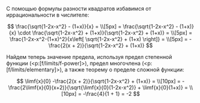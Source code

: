 С помощью формулы разности квадратов избавимся от иррациональности в числителе:

$$ \frac{\sqrt{1-2x-x^2} - (1+x)}{x} = \\[5px] = \frac{\sqrt{1-2x-x^2} - (1+x)}{x} \cdot \frac{\sqrt{1-2x-x^2} + (1+x)}{\sqrt{1-2x-x^2} + (1+x)} = \\[5px] = \frac{1-2x-x^2-(1+x)^2}{x\left[ \sqrt{1-2x-x^2} + (1+x) \right]} = \\[5px] = -\frac{2(x + 2)}{\sqrt{1-2x-x^2} + (1+x)} $$

Найдем теперь значение предела, используя предел степенной функции (<p:[f/limits/f-power]>), предел многочлена (<p:[f/limits/elementary]>), а также теорему о пределе сложной функции:

$$ \limf{x}{0} -\frac{2(x + 2)}{\sqrt{1-2x-x^2} + (1+x)} = \\[10px] = -\frac{2\limf{x}{0}(x+2)}{\sqrt{\limf{x}{0}(1-2x-x^2)} + \limf{x}{0}(1+x)} = \\[10px] = -\frac{4}{1 + 1} = -2 $$